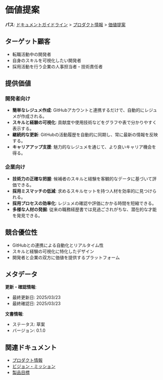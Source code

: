 # 価値提案

**パス**: [ドキュメントガイドライン](../../README.md) > [プロダクト情報](../README.md) > [価値提案](./value-proposition.md)

## ターゲット顧客

- 転職活動中の開発者
- 自身のスキルを可視化したい開発者
- 採用活動を行う企業の人事担当者・技術責任者

## 提供価値

### 開発者向け

-   **簡単なレジュメ作成**: GitHubアカウントと連携するだけで、自動的にレジュメが作成される。
-   **スキルと経験の可視化**: 貢献度や使用技術などをグラフや表で分かりやすく表示する。
-   **継続的な更新**: GitHubの活動履歴を自動的に同期し、常に最新の情報を反映する。
-   **キャリアアップ支援**: 魅力的なレジュメを通じて、より良いキャリア機会を得る。

### 企業向け

-   **技術力の正確な把握**: 候補者のスキルと経験を客観的なデータに基づいて評価できる。
-   **採用ミスマッチの低減**: 求めるスキルセットを持つ人材を効率的に見つけられる。
-   **採用プロセスの効率化**: レジュメの確認や評価にかかる時間を短縮できる。
-   **多様な人材の発掘**: 従来の職務経歴書では見過ごされがちな、潜在的な才能を発見できる。

## 競合優位性

-   GitHubとの連携による自動化とリアルタイム性
-   スキルと経験の可視化に特化したデザイン
-   開発者と企業の双方に価値を提供するプラットフォーム

## メタデータ

**更新・確認情報**:
- 最終更新日: 2025/03/23
- 最終確認日: 2025/03/23

**文書情報**:
- ステータス: 草案
- バージョン: 0.1.0

## 関連ドキュメント

- [プロダクト情報](../README.md)
- [ビジョン・ミッション](../vision.md)
- [製品目標](../product-goal.md)